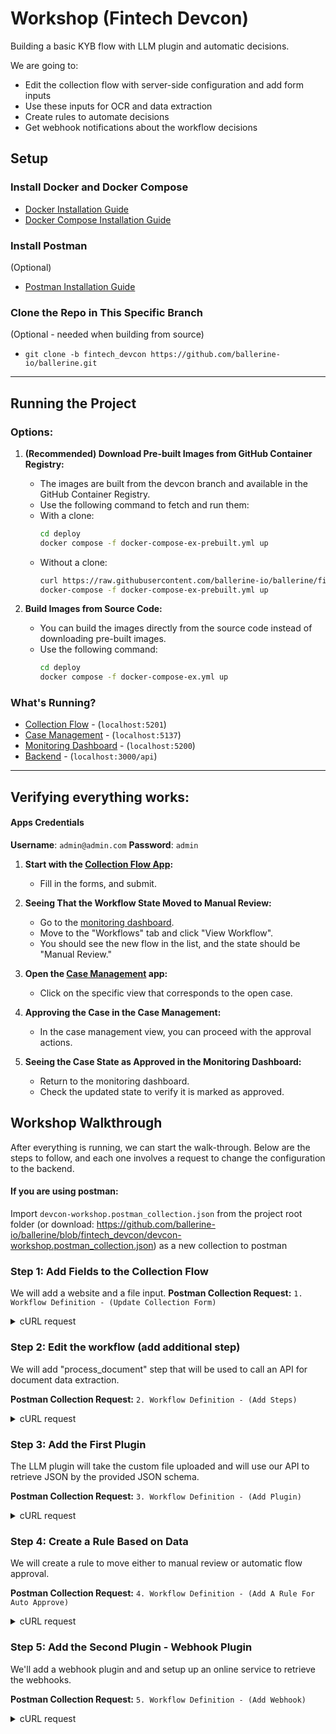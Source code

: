 # Workshop (Fintech Devcon)
Building a basic KYB flow with LLM plugin and automatic decisions.

We are going to:
* Edit the collection flow with server-side configuration and add form inputs
* Use these inputs for OCR and data extraction
* Create rules to automate decisions
* Get webhook notifications about the workflow decisions

## Setup

### Install Docker and Docker Compose
- [Docker Installation Guide](https://docs.docker.com/get-docker/)
- [Docker Compose Installation Guide](https://docs.docker.com/compose/install/)

### Install Postman 
(Optional)
- [Postman Installation Guide](https://www.postman.com/downloads/)

### Clone the Repo in This Specific Branch 
(Optional - needed when building from source)
- `git clone -b fintech_devcon https://github.com/ballerine-io/ballerine.git`


-----
## Running the Project

### Options:
1. **(Recommended) Download Pre-built Images from GitHub Container Registry:**
   - The images are built from the devcon branch and available in the GitHub Container Registry.
   - Use the following command to fetch and run them:
   - With a clone:
     ```bash
     cd deploy
     docker compose -f docker-compose-ex-prebuilt.yml up
     ```
    - Without a clone:
      ```bash
      curl https://raw.githubusercontent.com/ballerine-io/ballerine/fintech_devcon/deploy/docker-compose-ex-prebuilt.yml -O
      docker-compose -f docker-compose-ex-prebuilt.yml up
      ``````
      

2. **Build Images from Source Code:**
   - You can build the images directly from the source code instead of downloading pre-built images.
   - Use the following command:
     ```bash
     cd deploy
     docker compose -f docker-compose-ex.yml up
     ```

### What's Running?
- [Collection Flow](http://localhost:5201) - (`localhost:5201`)
- [Case Management](http://localhost:5137) - (`localhost:5137`)
- [Monitoring Dashboard](http://localhost:5200) - (`localhost:5200`)
- [Backend](http://localhost:3000/api) - (`localhost:3000/api`)

---

## Verifying everything works:
#### Apps Credentials
**Username**: `admin@admin.com`
**Password**: `admin`

1. **Start with the [Collection Flow App](http://localhost:5201):**
   - Fill in the forms, and submit.

2. **Seeing That the Workflow State Moved to Manual Review:**
   - Go to the [monitoring dashboard](http://localhost:5200).
   - Move to the "Workflows" tab and click "View Workflow".
   - You should see the new flow in the list, and the state should be "Manual Review."

3. **Open the [Case Management](http://localhost:5137) app:**
   - Click on the specific view that corresponds to the open case.

4. **Approving the Case in the Case Management:**
   - In the case management view, you can proceed with the approval actions.

5. **Seeing the Case State as Approved in the Monitoring Dashboard:**
   - Return to the monitoring dashboard.
   - Check the updated state to verify it is marked as approved.

## Workshop Walkthrough

After everything is running, we can start the walk-through. Below are the steps to follow, and each one involves a request to change the configuration to the backend.

#### If you are using postman:
Import `devcon-workshop.postman_collection.json` from the project root folder (or download: https://github.com/ballerine-io/ballerine/blob/fintech_devcon/devcon-workshop.postman_collection.json) as a new collection to postman


### Step 1: Add Fields to the Collection Flow

We will add a website and a file input.
**Postman Collection Request:** `1. Workflow Definition - (Update Collection Form)`

<details>
<summary>cURL request</summary>

```bash
curl --location --request PATCH 'http://localhost:3000/api/v1/external/workflows/workflow-definition/devcon_example_workflow' \
--header 'Content-Type: application/json' \
--header 'Authorization: Bearer secret' \
--data '{
    "states": {
        "data_collection": {
            "metadata": {
                "uiSettings": {
                    "multiForm": {
                        "documents": [
                            {
                                "id": "url-document",
                                "type": "url",
                                "name": "customDocument",
                                "provider": "http",
                                "properties": {
                                    "type": "Custom",
                                    "category": "Document"
                                }
                            }
                        ],
                        "steps": [
                            {
                                "id": "companyInformation",
                                "formSchema": {
                                    "properties": {
                                        "website": {
                                            "type": "string",
                                            "title": "Company Website"
                                        }
                                    }
                                },
                                "uiSchema": {
                                    "website": {
                                        "ui:placeholder": "https://google.com"
                                    }
                                }
                            },
                            {
                                "id": "businessDocuments",
                                "formSchema": {
                                    "properties": {
                                        "customDocument": {
                                            "type": "string",
                                            "title": "Document Url"
                                        }
                                    }
                                }
                            }
                        ]
                    }
                }
            }
        }
    }
}'
```
</details>

### Step 2: Edit the workflow (add additional step)
We will add "process_document" step that will be used to call an API for document data extraction.

**Postman Collection Request:** `2. Workflow Definition - (Add Steps)`

<details>
<summary>cURL request</summary>

```bash
curl --location --request PATCH 'http://localhost:3000/api/v1/external/workflows/workflow-definition/devcon_example_workflow?arrayMergeStrategy=by_index' \
--header 'Content-Type: application/json' \
--header 'Authorization: Bearer secret' \
--data '{
    "states": {
        "data_collection": {
            "on": {
                "start": "process_documents"
            }
        },
        "process_documents": {
            "on": {
                "API_CALL_SUCCESS": [
                    {
                        "target": "manual_review"
                    }
                ],
                "API_CALL_ERROR": [
                    {
                        "target": "manual_review"
                    }
                ]
            }
        }
    }
}'
```
</details>

### Step 3: Add the First Plugin
The LLM plugin will take the custom file uploaded and will use our API to retrieve JSON by the provided JSON schema.

**Postman Collection Request:** `3. Workflow Definition - (Add Plugin)`

<details>
<summary>cURL request</summary>

```bash
curl --location --request PATCH 'http://localhost:3000/api/v1/external/workflows/workflow-definition/devcon_example_workflow' \
--header 'Content-Type: application/json' \
--header 'Authorization: Bearer secret' \
--data-raw '{
    "extensions": {
        "apiPlugins": [
            {
                "name": "llm_ocr_extraction",
                "pluginKind": "api",
                "url": "https://unified-api-test.eu.ballerine.app/ocr/extract",
                "method": "POST",
                "headers": {
                    "authorization": "Bearer {secret.UNIFIED_API_TOKEN}"
                },
                "stateNames": [
                    "process_documents"
                ],
                "successAction": "API_CALL_SUCCESS",
                "errorAction": "API_CALL_ERROR",
                "request": {
                    "transform": [
                        {
                            "transformer": "jmespath",
                            "mapping": "{images: [{remote: {imageUri: entity.data.dynamicInfo.companyDocuments.customDocument}}]}"
                        }
                    ],
                    "schema": {
                        "type": "object",
                        "properties": {
                            "unifiedSocialCreditCode": {
                                "type": "string"
                            },
                            "companyName": {
                                "type": "string"
                            },
                            "address": {
                                "type": "object",
                                "properties": {
                                    "country": {
                                        "type":"string"
                                    },
                                    "city": {
                                        "type":"string"
                                    },
                                    "street": {
                                        "type":"string"
                                    }
                                }
                            },
                            "expiryDate": {
                                "type":"string"
                            }
                        }
                    }
                },
                "response": {
                    "transform": [
                        {
                            "transformer": "jmespath",
                            "mapping": "@"
                        }
                    ]                    
                }
            }
        ]
    }
}'
```
</details>

### Step 4: Create a Rule Based on Data
We will create a rule to move either to manual review or automatic flow approval.

**Postman Collection Request:** `4. Workflow Definition - (Add A Rule For Auto Approve)`

<details>
<summary>cURL request</summary>

```bash
curl --location --request PATCH 'http://localhost:3000/api/v1/external/workflows/workflow-definition/devcon_example_workflow?arrayMergeStrategy=by_index' \
--header 'Content-Type: application/json' \
--header 'Authorization: Bearer secret' \
--data '{
    "states": {
        "data_collection": {
            "on": {
                "start": "process_documents"
            }
        },
        "process_documents": {
            "on": {
                "API_CALL_SUCCESS": [
                    {
                        "target": "approved",
                        "cond": {
                            "type": "json-logic",
                            "options": {
                                "rule": {
                                    "==": [
                                        {
                                            "var": "pluginsOutput.llm_ocr_extraction.parsedData.unifiedSocialCreditCode"
                                        },
                                          {
                                            "var": "entity.data.registrationNumber"
                                        }
                                    ]
                                }
                            }
                        }
                    },
                    {
                        "target": "manual_review"
                    }
                ],
                "API_CALL_ERROR": [
                    {
                        "target": "manual_review"
                    }
                ]
            }
        }
    }
}'
```
</details>


### Step 5: Add the Second Plugin - Webhook Plugin
We'll add a webhook plugin and and setup up an online service to retrieve the webhooks.

**Postman Collection Request:** `5. Workflow Definition - (Add Webhook)`

<details>
<summary>cURL request</summary>

```shell
curl --location --request PATCH 'http://localhost:3000/api/v1/external/workflows/workflow-definition/devcon_example_workflow?arrayMergeStrategy=concat' \
--header 'Content-Type: application/json' \
--header 'Authorization: Bearer secret' \
--data-raw '{
    "extensions": {
        "apiPlugins": [
            {
                "name": "webhook_final_results",
                "url": "https://webhook.site/91f5bfc1-79d2-4fea-b9d6-a0fe7ce905d5",
                "method": "POST",
                "stateNames": [
                    "approved",
                    "rejected"
                ],
                "request": {
                    "transform": [
                        {
                            "transformer": "jmespath",
                            "mapping": "{workflow_decision: state, data: @}"
                        }
                    ]
                }
            }
        ]
     
    }
}'
```
</details>
